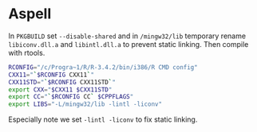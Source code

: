 # Aspell

In `PKGBUILD` set `--disable-shared` and in `/mingw32/lib` temporary rename `libiconv.dll.a` and `libintl.dll.a` to prevent static linking. Then compile with rtools.

```sh
RCONFIG="/c/Progra~1/R/R-3.4.2/bin/i386/R CMD config"
CXX11="`$RCONFIG CXX11`"
CXX11STD="`$RCONFIG CXX11STD`"
export CXX="$CXX11 $CXX11STD"
export CC="`$RCONFIG CC` $CPPFLAGS"
export LIBS="-L/mingw32/lib -lintl -liconv"
```

Especially note we set `-lintl -liconv` to fix static linking.